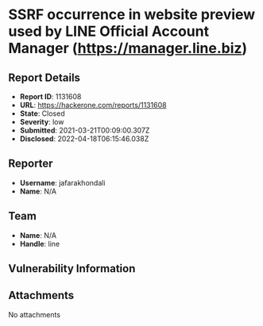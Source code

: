 # SSRF occurrence in website preview used by LINE Official Account Manager (https://manager.line.biz)

## Report Details
- **Report ID**: 1131608
- **URL**: https://hackerone.com/reports/1131608
- **State**: Closed
- **Severity**: low
- **Submitted**: 2021-03-21T00:09:00.307Z
- **Disclosed**: 2022-04-18T06:15:46.038Z

## Reporter
- **Username**: jafarakhondali
- **Name**: N/A

## Team
- **Name**: N/A
- **Handle**: line

## Vulnerability Information


## Attachments
No attachments
